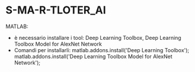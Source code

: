 # S-MA-R-TLOTER_AI
MATLAB:
 - è necessario installare i tool: Deep Learning Toolbox, Deep Learning Toolbox Model for AlexNet Network
 - Comandi per installarli: matlab.addons.install('Deep Learning Toolbox');   matlab.addons.install('Deep Learning Toolbox Model for AlexNet Network');

